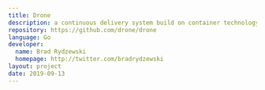 ```yaml
---
title: Drone
description: a continuous delivery system build on container technology
repository: https://github.com/drone/drone
language: Go
developer:
  name: Brad Rydzewski
  homepage: http://twitter.com/bradrydzewski
layout: project
date: 2019-09-13
---
```

